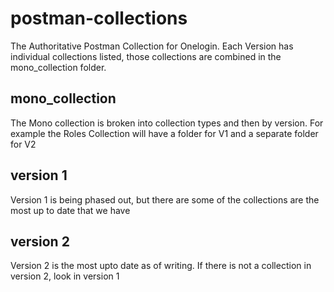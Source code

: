 # postman-collections
The Authoritative Postman Collection for Onelogin. Each Version has individual collections listed, those collections are combined in the mono_collection folder.

## mono_collection
The Mono collection is broken into collection types and then by version. For example the Roles Collection will have a folder for V1 and a separate folder for V2

## version 1
Version 1 is being phased out, but there are some of the collections are the most up to date that we have

## version 2
Version 2 is the most upto date as of writing. If there is not a collection in version 2, look in version 1
